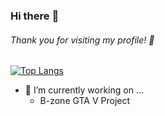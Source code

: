 ### Hi there :punch:
###### Thank you for visiting my profile! :raised_hands:



[![Top Langs](https://github-readme-stats.vercel.app/api/top-langs/?username=RobertNITU&layout=compact)](https://github.com/anuraghazra/github-readme-stats)

- 🔭 I’m currently working on ... <br/>
   - B-zone GTA V Project

<!--
**RobertNITU/RobertNITU** is a ✨ _special_ ✨ repository because its `README.md` (this file) appears on your GitHub profile.

Here are some ideas to get you started:

- 🔭 I’m currently working on ...
- 🌱 I’m currently learning ...
- 👯 I’m looking to collaborate on ...
- 🤔 I’m looking for help with ...
- 💬 Ask me about ...
- 📫 How to reach me: ...
- 😄 Pronouns: ...
- ⚡ Fun fact: ...
-->
